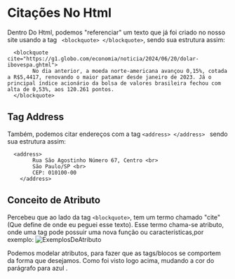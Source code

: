 # Citações No Html
Dentro Do Html, podemos "referenciar" um texto que já foi criado no nosso site usando a tag `` <blockquote> </blockquote>``, sendo sua estrutura assim:
```
  <blockquote cite="https://g1.globo.com/economia/noticia/2024/06/20/dolar-ibovespa.ghtml">
        No dia anterior, a moeda norte-americana avançou 0,15%, cotada a R$5,4417, renovando o maior patamar desde janeiro de 2023. Já o principal índice acionário da bolsa de valores brasileira fechou com alta de 0,53%, aos 120.261 pontos.
  </blockquote>
```

## Tag Address
Também, podemos citar endereços com a tag ``<address> </address> `` sendo sua estrutura assim:
```
  <address>
        Rua São Agostinho Número 67, Centro <br>
        São Paulo/SP <br>
        CEP: 010100-00
    </address>
```

## Conceito de Atributo
Percebeu que ao lado da tag `` <blockquote> ``, tem um termo chamado "cite"(Que define de onde eu peguei esse texto). Esse termo chama-se atributo, onde uma tag pode possuir uma nova função ou características,por exemplo:
![ExemplosDeAtributo](https://github.com/Karlos-Eduardo-Mrqs/Trabalhos_Operacionais/assets/172524894/e7296dd7-996c-49fa-9103-8ae7e76a262e)

Podemos modelar atributos, para fazer que as tags/blocos se comportem da forma que desejamos. Como foi visto logo acima, mudando a cor do parágrafo para azul .